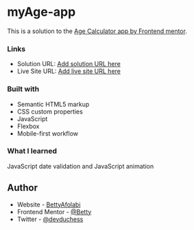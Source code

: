 # myAge-app

This is a solution to the [Age Calculator app by Frontend mentor](https://www.frontendmentor.io/challenges/age-calculator-app-dF9DFFpj-Q). 

### Links

- Solution URL: [Add solution URL here](https://github.com/BettyAfolabi/myAge-app)
- Live Site URL: [Add live site URL here](https://myageapp.netlify.app/)

### Built with

- Semantic HTML5 markup
- CSS custom properties
- JavaScript
- Flexbox
- Mobile-first workflow

### What I learned

JavaScript date validation and JavaScript animation

## Author

- Website - [BettyAfolabi](https://linkedin.com/in/elizabeth)
- Frontend Mentor - [@Betty](https://www.frontendmentor.io/profile/Betty)
- Twitter - [@devduchess](https://www.twitter.com/devduchess)
 

